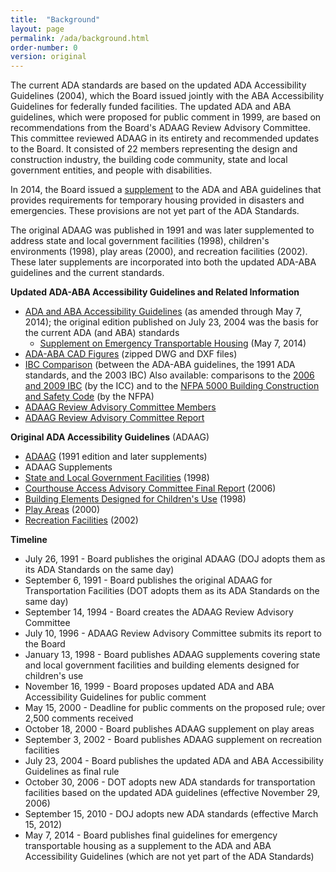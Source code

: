```yaml
---
title:  "Background"
layout: page
permalink: /ada/background.html
order-number: 0
version: original
---
```

The current ADA standards are based on the updated ADA Accessibility
Guidelines (2004), which the Board issued jointly with the ABA
Accessibility Guidelines for federally funded facilities.  The updated
ADA and ABA guidelines, which were proposed for public comment in 1999,
are based on recommendations from the Board\'s ADAAG Review Advisory
Committee.  This committee reviewed ADAAG in its entirety and
recommended updates to the Board.  It consisted of 22 members
representing the design and construction industry, the building code
community, state and local government entities, and people with
disabilities.

In 2014, the Board issued
a [supplement](/guidelines-and-standards/buildings-and-sites/about-the-ada-standards/background/emergency-transportable-housing) to
the ADA and ABA guidelines that provides requirements for temporary
housing provided in disasters and emergencies.  These provisions are not
yet part of the ADA Standards.

The original ADAAG was published in 1991 and was later supplemented to
address state and local government facilities (1998), children\'s
environments (1998), play areas (2000), and recreation facilities
(2002).  These later supplements are incorporated into both the updated
ADA-ABA guidelines and the current standards. 

**Updated ADA-ABA Accessibility Guidelines and Related Information**

-   [ADA and ABA Accessibility
    Guidelines](/guidelines-and-standards/buildings-and-sites/about-the-ada-standards/background/ada-aba-accessibility-guidelines-2004)
    (as amended through May 7, 2014); the original edition published on
    July 23, 2004 was the basis for the current ADA (and ABA) standards 
    -   [Supplement on Emergency Transportable
        Housing](/guidelines-and-standards/buildings-and-sites/about-the-ada-standards/background/final-guidelines-for-emergency-transportable-housing)
        (May 7, 2014)
-   [ADA-ABA CAD
    Figures](/images/guidelines_standards/Buildings_Sites/ADA_Standards/ADA-ABA_Guidelines/ada-aba-figures.zip)
    (zipped DWG and DXF files)
-   [IBC
    Comparison](/guidelines-and-standards/buildings-and-sites/about-the-ada-standards/background/ibc-comparison)
    (between the ADA-ABA guidelines, the 1991 ADA standards, and the
    2003 IBC) Also available: comparisons to the [2006 and 2009
    IBC](http://www.iccsafe.org/safety/Pages/accessibility-1.aspx) (by
    the ICC) and to the [NFPA 5000 Building Construction and Safety
    Code](http://www.nfpa.org/assets/files/pdf/5000-ada-aba-agcomparison0506.pdf)
    (by the NFPA)
-   [ADAAG Review Advisory Committee
    Members](/guidelines-and-standards/buildings-and-sites/about-the-ada-standards/background/advisory-committee)
-   [ADAAG Review Advisory Committee
    Report](/guidelines-and-standards/buildings-and-sites/about-the-ada-standards/background/adaag-review-advisory-committee-report)

 

**Original ADA Accessibility Guidelines** (ADAAG)

-   [ADAAG](/guidelines-and-standards/buildings-and-sites/about-the-ada-standards/background/adaag) (1991
    edition and later supplements)
-   ADAAG Supplements
-   [State and Local Government
    Facilities](/guidelines-and-standards/buildings-and-sites/about-the-ada-standards/background/ada-accessibility-guidelines-for-state-local-government-facilities) (1998)
-   [Courthouse Access Advisory Committee Final
    Report](/guidelines-and-standards/buildings-and-sites/about-the-ada-standards/background/courthouse-access-advisory-committee-final-report) (2006)
-   [Building Elements Designed for Children\'s
    Use](/guidelines-and-standards/buildings-and-sites/about-the-ada-standards/background/ada-accessibility-guidelines-for-building-elements-designed-for-children-s-use) (1998)
-   [Play
    Areas](/guidelines-and-standards/buildings-and-sites/about-the-ada-standards/background/ada-accessibility-guidelines-for-play-areas) (2000)
-   [Recreation
    Facilities](/guidelines-and-standards/buildings-and-sites/about-the-ada-standards/background/ada-accessibility-guidelines-for-recreation-facilities) (2002)

**Timeline**

-   July 26, 1991 - Board publishes the original ADAAG (DOJ adopts them
    as its ADA Standards on the same day)
-   September 6, 1991 - Board publishes the original ADAAG for
    Transportation Facilities (DOT adopts them as its ADA Standards on
    the same day)
-   September 14, 1994 - Board creates the ADAAG Review Advisory
    Committee
-   July 10, 1996 - ADAAG Review Advisory Committee submits its report
    to the Board
-   January 13, 1998 - Board publishes ADAAG supplements covering state
    and local government facilities and building elements designed for
    children\'s use
-   November 16, 1999 - Board proposes updated ADA and ABA Accessibility
    Guidelines for public comment
-   May 15, 2000 - Deadline for public comments on the proposed rule;
    over 2,500 comments received
-   October 18, 2000 - Board publishes ADAAG supplement on play areas
-   September 3, 2002 - Board publishes ADAAG supplement on recreation
    facilities
-   July 23, 2004 - Board publishes the updated ADA and ABA
    Accessibility Guidelines as final rule
-   October 30, 2006 - DOT adopts new ADA standards for transportation
    facilities based on the updated ADA guidelines (effective November
    29, 2006)
-   September 15, 2010 - DOJ adopts new ADA standards (effective March
    15, 2012)
-   May 7, 2014 - Board publishes final guidelines for emergency
    transportable housing as a supplement to the ADA and
    ABA Accessibility Guidelines (which are not yet part of the ADA
    Standards)

